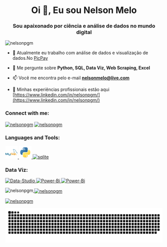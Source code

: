 <h1 align="center">Oi 👋, Eu sou Nelson Melo</h1>
<h3 align="center">Sou apaixonado por ciência e análise de dados no mundo digital</h3>

<p align="left"> <img src="https://komarev.com/ghpvc/?username=nelsonpgm&label=Profile%20views&color=0e75b6&style=flat" alt="nelsonpgm" /> </p>

- 🔭 Atualmente eu trabalho com análise de dados e visualização de dados.No [PicPay](https://www.picpay.com/site)

- 💬 Me pergunte sobre **Python, SQL, Data Viz, Web Scraping, Excel**

- 📫 Você me encontra pelo e-mail **nelsonmelo@live.com**

- 📄 Minhas experiências profissionais estão aqui [https://www.linkedin.com/in/nelsonpgm/](https://www.linkedin.com/in/nelsonpgm/)

<h3 align="left">Connect with me:</h3>
<p align="left">
<a href="https://linkedin.com/in/nelsonpgm" target="blank"><img align="center" src="https://raw.githubusercontent.com/rahuldkjain/github-profile-readme-generator/master/src/images/icons/Social/linked-in-alt.svg" alt="nelsonpgm" height="30" width="40" /></a>
<a href="https://instagram.com/nelsonpgm" target="blank"><img align="center" src="https://raw.githubusercontent.com/rahuldkjain/github-profile-readme-generator/master/src/images/icons/Social/instagram.svg" alt="nelsonpgm" height="30" width="40" /></a>
</p>

<h3 align="left">Languages and Tools:</h4>
<p align="left"> <a href="https://www.mysql.com/" target="_blank" rel="noreferrer"> <img src="https://raw.githubusercontent.com/devicons/devicon/master/icons/mysql/mysql-original-wordmark.svg" alt="mysql" width="40" height="40"/> </a> <a href="https://www.python.org" target="_blank" rel="noreferrer"> <img src="https://raw.githubusercontent.com/devicons/devicon/master/icons/python/python-original.svg" alt="python" width="40" height="40"/> </a> <a href="https://www.sqlite.org/" target="_blank" rel="noreferrer"> <img src="https://www.vectorlogo.zone/logos/sqlite/sqlite-icon.svg" alt="sqlite" width="40" height="40"/> </a> </p>

<h3 align="left">Data Viz:</h4>
</a> <a href="https://datastudio.google.com
" target="_blank" rel="noreferrer"> <img src="https://www.klipfolio.com/sites/all/themes/klipfolio_theme/img/assets/googledatastudio-logo.png" alt="Data-Studio" width="160" height="40"/> 
      </a> <a href="www.microstrategy.com" target="_blank" rel="noreferrer"> <img src="https://www.microstrategy.com/content/dam/dev-images/ui-icons/microstrategy-logo_red.svg" alt="Power-Bi" width="160" height="40"/> </a> <a href="https://powerbi.microsoft.com/" target="_blank" rel="noreferrer"> <img src="https://synackcertified.com/wp-content/uploads/2020/03/Microsoft-Power-BI-logo1.png" alt="Power-Bi" width="120" height="50"/> 


<p><img align="left" src="https://github-readme-stats.vercel.app/api/top-langs?username=nelsonpgm&show_icons=true&locale=en&layout=compact" alt="nelsonpgm" /></p>

<p>&nbsp;<img align="center" src="https://github-readme-stats.vercel.app/api?username=nelsonpgm&show_icons=true&locale=en" alt="nelsonpgm" /></p>

<p><img align="center" src="https://github-readme-streak-stats.herokuapp.com/?user=nelsonpgm&" alt="nelsonpgm" /></p>

<!---
nelsonpgm/nelsonpgm is a ✨ special ✨ repository because its `README.md` (this file) appears on your GitHub profile.
You can click the Preview link to take a look at your changes.
--->
![](https://github.com/Platane/snk/raw/output/github-contribution-grid-snake.svg)
